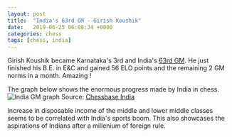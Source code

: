 ```yaml
---
layout: post
title:  "India's 63rd GM - Girish Koushik"
date:   2019-06-25 06:08:34 +0000
categories: chess
tags: [chess, india]
---
```


Girish Koushik became Karnataka's 3rd and India's [63rd
GM](https://chessbase.in/news/Girih-Koushik-becomes-Indias-63rd-GM).
He just finished his B.E. in E&C and gained 56 ELO
points and the remaining 2 GM norms in a month. Amazing !

The graph below shows the enormous progress made by India in chess.
![India GM graph](https://chessbase.in/images/Graph)
Source: [Chessbase India](https://chessbase.in/news/The-rise-of-chess-in-India)

Increase in disposable income of the middle and lower middle classes seems to
be correlated with India's sports boom. This also showcases the aspirations of
Indians after a millenium of foreign rule.
